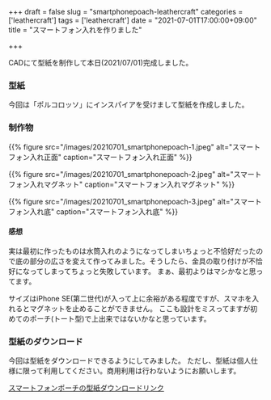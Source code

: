 +++
draft = false
slug = "smartphonepoach-leathercraft"
categories = ['leathercraft']
tags = ['leathercraft']
date = "2021-07-01T17:00:00+09:00"
title = "スマートフォン入れを作りました"

+++

CADにて型紙を制作して本日(2021/07/01)完成しました。

### 型紙

今回は「ポルコロッソ」にインスパイアを受けまして型紙を作成しました。

<!--more-->

### 制作物

{{% figure src="/images/20210701_smartphonepoach-1.jpeg" alt="スマートフォン入れ正面" caption="スマートフォン入れ正面" %}}

{{% figure src="/images/20210701_smartphonepoach-2.jpeg" alt="スマートフォン入れマグネット" caption="スマートフォン入れマグネット" %}}

{{% figure src="/images/20210701_smartphonepoach-3.jpeg" alt="スマートフォン入れ底" caption="スマートフォン入れ底" %}}

#### 感想

実は最初に作ったものは水筒入れのようになってしまいちょっと不恰好だったので底の部分の広さを変えて作ってみました。そうしたら、金具の取り付けが不恰好になってしまってちょっと失敗しています。
まぁ、最初よりはマシかなと思ってます。

サイズはiPhone SE(第二世代)が入って上に余裕がある程度ですが、スマホを入れるとマグネットを止めることができません。
ここも設計をミスってますが初めてのポーチ(トート型)で上出来ではないかなと思っています。

### 型紙のダウンロード

今回は型紙をダウンロードできるようにしてみました。
ただし、型紙は個人仕様に限って利用してください。商用利用は行わないようにお願いします。

[スマートフォンポーチの型紙ダウンロードリンク](https://drive.google.com/file/d/18s-SQotRKMd1eUXYwM1YWELzRb6Yhd_V/view?usp=sharing)
